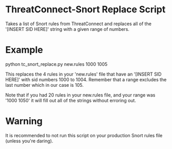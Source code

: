 # ThreatConnect-Snort Replace Script
Takes a list of Snort rules from ThreatConnect and replaces all of the '[INSERT SID HERE]' string with a given range of numbers. 

# Example
python tc_snort_replace.py new.rules 1000 1005

This replaces the 4 rules in your 'new.rules' file that have an '[INSERT SID HERE]' with sid numbers 1000 to 1004. Remember that a range excludes the last number which in our case is 105.

Note that if you had 20 rules in your new.rules file, and your range was '1000 1050' it will fill out all of the strings without erroring out.

# Warning
It is recommended to not run this script on your production Snort rules file (unless you're daring).
